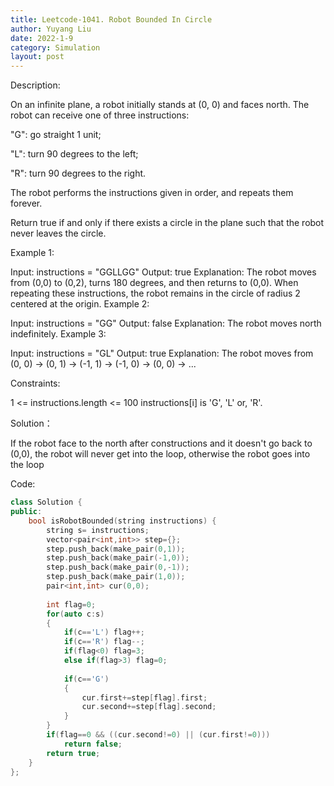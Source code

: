 ```yaml
---
title: Leetcode-1041. Robot Bounded In Circle
author: Yuyang Liu
date: 2022-1-9
category: Simulation
layout: post
---
```


Description:

On an infinite plane, a robot initially stands at (0, 0) and faces north. The robot can receive one of three instructions:

"G": go straight 1 unit;

"L": turn 90 degrees to the left;

"R": turn 90 degrees to the right.

The robot performs the instructions given in order, and repeats them forever.

Return true if and only if there exists a circle in the plane such that the robot never leaves the circle.


 
Example 1:

Input: instructions = "GGLLGG"
Output: true
Explanation: The robot moves from (0,0) to (0,2), turns 180 degrees, and then returns to (0,0).
When repeating these instructions, the robot remains in the circle of radius 2 centered at the origin.
Example 2:

Input: instructions = "GG"
Output: false
Explanation: The robot moves north indefinitely.
Example 3:

Input: instructions = "GL"
Output: true
Explanation: The robot moves from (0, 0) -> (0, 1) -> (-1, 1) -> (-1, 0) -> (0, 0) -> ...
 

Constraints:

1 <= instructions.length <= 100
instructions[i] is 'G', 'L' or, 'R'.


Solution：

If the robot face to the north after constructions and it doesn't go back to (0,0), the robot will never get into the loop, otherwise the robot goes into the loop


Code: 

``` c++
class Solution {
public:
    bool isRobotBounded(string instructions) { 
        string s= instructions;
        vector<pair<int,int>> step={};
        step.push_back(make_pair(0,1));
        step.push_back(make_pair(-1,0));
        step.push_back(make_pair(0,-1));
        step.push_back(make_pair(1,0));
        pair<int,int> cur(0,0);
        
        int flag=0;
        for(auto c:s)
        {
            if(c=='L') flag++;
            if(c=='R') flag--;
            if(flag<0) flag=3;
            else if(flag>3) flag=0;
            
            if(c=='G') 
            {
                cur.first+=step[flag].first;
                cur.second+=step[flag].second;
            }
        }
        if(flag==0 && ((cur.second!=0) || (cur.first!=0)))
            return false;
        return true;
    }
}; 
```
